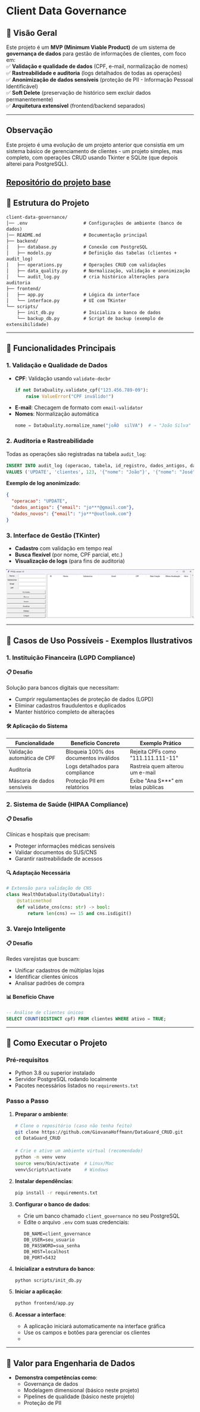 # **Client Data Governance**  

## **📌 Visão Geral**  
Este projeto é um **MVP (Minimum Viable Product)** de um sistema de **governança de dados** para gestão de informações de clientes, com foco em:  
✅ **Validação e qualidade de dados** (CPF, e-mail, normalização de nomes)  
✅ **Rastreabilidade e auditoria** (logs detalhados de todas as operações)  
✅ **Anonimização de dados sensíveis** (proteção de PII - Informação Pessoal Identificável)  
✅ **Soft Delete** (preservação de histórico sem excluir dados permanentemente)  
✅ **Arquitetura extensível** (frontend/backend separados)

---
## **Observação** 
Este projeto é uma evolução de um projeto anterior que consistia em um sistema básico de gerenciamento de clientes - um projeto simples, mas completo, com operações CRUD usando Tkinter e SQLite (que depois alterei para PostgreSQL).

[Repositório do projeto base](https://github.com/GiovanaHoffmann/CrudClientes.git)
---

## **📂 Estrutura do Projeto**  

```plaintext
client-data-governance/
│── .env                     # Configurações de ambiente (banco de dados)
│── README.md                # Documentação principal
├── backend/
│   ├── database.py          # Conexão com PostgreSQL
│   ├── models.py            # Definição das tabelas (clientes + audit_log)
│   ├── operations.py        # Operações CRUD com validações
│   ├── data_quality.py      # Normalização, validação e anonimização
│   └── audit_log.py         # cria histórico alterações para auditoria
├── frontend/
│   ├── app.py               # Lógica da interface
│   └── interface.py         # UI com TKinter
└── scripts/
    ├── init_db.py           # Inicializa o banco de dados
    └── backup_db.py         # Script de backup (exemplo de extensibilidade)
```

---

## **🔧 Funcionalidades Principais**  

### **1. Validação e Qualidade de Dados**  
- **CPF**: Validação usando `validate-docbr`  
  ```python
  if not DataQuality.validate_cpf("123.456.789-09"):
      raise ValueError("CPF inválido!")
  ```
- **E-mail**: Checagem de formato com `email-validator`  
- **Nomes**: Normalização automática  
  ```python
  nome = DataQuality.normalize_name("joÃO  silVA")  # → "João Silva"
  ```

### **2. Auditoria e Rastreabilidade**  
Todas as operações são registradas na tabela `audit_log`:  
```sql
INSERT INTO audit_log (operacao, tabela, id_registro, dados_antigos, dados_novos)
VALUES ('UPDATE', 'clientes', 123, '{"nome": "João"}', '{"nome": "José"}');
```
**Exemplo de log anonimizado**:  
```json
{
  "operacao": "UPDATE",
  "dados_antigos": {"email": "jo***@gmail.com"},
  "dados_novos": {"email": "jo***@outlook.com"}
}
```

### **3. Interface de Gestão (TKinter)**  
- **Cadastro** com validação em tempo real  
- **Busca flexível** (por nome, CPF parcial, etc.)  
- **Visualização de logs** (para fins de auditoria)  

![Screenshot da Interface](interface_grafica.png)  

---

## **🎯 Casos de Uso Possíveis - Exemplos Ilustrativos**  

### 1. **Instituição Financeira (LGPD Compliance)**
#### **📋 Desafio**  
Solução para bancos digitais que necessitam:
- Cumprir regulamentações de proteção de dados (LGPD)
- Eliminar cadastros fraudulentos e duplicados
- Manter histórico completo de alterações

#### **🛠️ Aplicação do Sistema**  
| Funcionalidade              | Benefício Concreto                          | Exemplo Prático                     |
|-----------------------------|--------------------------------------------|-------------------------------------|
| Validação automática de CPF | Bloqueia 100% dos documentos inválidos     | Rejeita CPFs como "111.111.111-11" |
| Auditoria                   | Logs detalhados para compliance            | Rastreia quem alterou um e-mail     |
| Máscara de dados sensíveis  | Proteção PII em relatórios                 | Exibe "Ana S***" em telas públicas  |

### 2. **Sistema de Saúde (HIPAA Compliance)**
#### **📋 Desafio**  
Clínicas e hospitais que precisam:
- Proteger informações médicas sensíveis
- Validar documentos do SUS/CNS
- Garantir rastreabilidade de acessos

#### **🔍 Adaptação Necessária**  
```python
# Extensão para validação de CNS
class HealthDataQuality(DataQuality):
    @staticmethod
    def validate_cns(cns: str) -> bool:
        return len(cns) == 15 and cns.isdigit()
```

### 3. **Varejo Inteligente**
#### **📋 Desafio**  
Redes varejistas que buscam:
- Unificar cadastros de múltiplas lojas
- Identificar clientes únicos
- Analisar padrões de compra

#### **📊 Benefício Chave**  
```sql
-- Análise de clientes únicos
SELECT COUNT(DISTINCT cpf) FROM clientes WHERE ativo = TRUE;
```

---

## **🚀 Como Executar o Projeto**

### **Pré-requisitos**
- Python 3.8 ou superior instalado
- Servidor PostgreSQL rodando localmente
- Pacotes necessários listados no `requirements.txt`

### **Passo a Passo**

1. **Preparar o ambiente**:
   ```bash
   # Clone o repositório (caso não tenha feito)
   git clone https://github.com/GiovanaHoffmann/DataGuard_CRUD.git
   cd DataGuard_CRUD
   
   # Crie e ative um ambiente virtual (recomendado)
   python -m venv venv
   source venv/bin/activate  # Linux/Mac
   venv\Scripts\activate     # Windows
   ```

2. **Instalar dependências**:
   ```bash
   pip install -r requirements.txt
   ```

3. **Configurar o banco de dados**:
   - Crie um banco chamado `client_governance` no seu PostgreSQL
   - Edite o arquivo `.env` com suas credenciais:
     ```env
     DB_NAME=client_governance
     DB_USER=seu_usuario
     DB_PASSWORD=sua_senha
     DB_HOST=localhost
     DB_PORT=5432
     ```

4. **Inicializar a estrutura do banco**:
   ```bash
   python scripts/init_db.py
   ```

5. **Iniciar a aplicação**:
   ```bash
   python frontend/app.py
   ```

6. **Acessar a interface**:
   - A aplicação iniciará automaticamente na interface gráfica
   - Use os campos e botões para gerenciar os clientes
   - 

---

## **📌 Valor para Engenharia de Dados**  
- **Demonstra competências como**:  
  - Governança de dados  
  - Modelagem dimensional (básico neste projeto)
  - Pipelines de qualidade (básico neste projeto)
  - Proteção de PII  